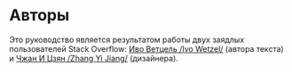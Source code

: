 # Авторы

Это руководство является результатом работы двух заядлых пользователей Stack Overflow: [Иво Ветцель /Ivo Wetzel/][1] (автора текста) и [Чжан И Цзян /Zhang Yi Jiang/][2] (дизайнера).

[1]: http://stackoverflow.com/users/170224/ivo-wetzel
[2]: http://stackoverflow.com/users/313758/yi-jiang

